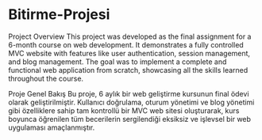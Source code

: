 # Bitirme-Projesi

Project Overview
This project was developed as the final assignment for a 6-month course on web development. It demonstrates a fully controlled MVC website with features like user authentication, session management, and blog management. The goal was to implement a complete and functional web application from scratch, showcasing all the skills learned throughout the course.

Proje Genel Bakış
Bu proje, 6 aylık bir web geliştirme kursunun final ödevi olarak geliştirilmiştir. Kullanıcı doğrulama, oturum yönetimi ve blog yönetimi gibi özelliklere sahip tam kontrollü bir MVC web sitesi oluşturarak, kurs boyunca öğrenilen tüm becerilerin sergilendiği eksiksiz ve işlevsel bir web uygulaması amaçlanmıştır.
